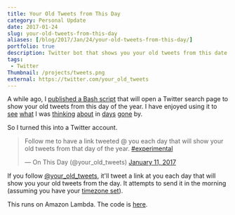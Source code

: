 ```yaml
---
title: Your Old Tweets from This Day
category: Personal Update
date: 2017-01-24
slug: your-old-tweets-from-this-day
aliases: [/blog/2017/Jan/24/your-old-tweets-from-this-day/]
portfolio: true
description: Twitter bot that shows you your old tweets from this date in previous years.
tags:
 - Twitter
Thumbnail: /projects/tweets.png
external: https://twitter.com/your_old_tweets
---
```


A while ago, I [published a Bash script](https://gist.github.com/tdhopper/fccc4ab00a07cb290f1812d8ac5cc5f3) that will open a Twitter search page to show your old tweets from this day of the year. I have enjoyed using it to [see](https://twitter.com/tdhopper/status/559005293808746497) [what](https://twitter.com/tdhopper/status/426718234461872130) I was [thinking](https://twitter.com/tdhopper/status/691088342499381250) [about](https://twitter.com/tdhopper/status/426702495361269760) in [days](https://twitter.com/tdhopper/status/294300532770738176) [gone](https://twitter.com/tdhopper/status/29641415810088961) by.

So I turned this into a Twitter account.

<blockquote class="twitter-tweet" data-lang="en"><p lang="en" dir="ltr">Follow me to have a link tweeted @ you each day that will show your old tweets from that day of the year. <a href="https://twitter.com/hashtag/experimental?src=hash">#experimental</a></p>&mdash; On This Day (@your_old_tweets) <a href="https://twitter.com/your_old_tweets/status/819196698044014592">January 11, 2017</a></blockquote>
<script async src="//platform.twitter.com/widgets.js" charset="utf-8"></script>

If you follow [@your_old_tweets](https://twitter.com/your_old_tweets), it'll tweet a link at you each day that will show you your old tweets from the day. It attempts to send it in the morning (assuming you have your [timezone set](https://twitter.com/settings/account)).

This runs on Amazon Lambda. The code is [here](https://github.com/tdhopper/your_old_tweets).
